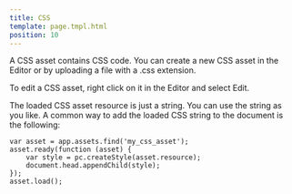 ```yaml
---
title: CSS
template: page.tmpl.html
position: 10
---
```


A CSS asset contains CSS code. You can create a new CSS asset in the Editor or by uploading a file with a .css extension.

To edit a CSS asset, right click on it in the Editor and select Edit.

The loaded CSS asset resource is just a string. You can use the string as you like. A common way to add the loaded CSS string to the document is the following:

```
var asset = app.assets.find('my_css_asset');
asset.ready(function (asset) {
    var style = pc.createStyle(asset.resource);
    document.head.appendChild(style);
});
asset.load();
```

